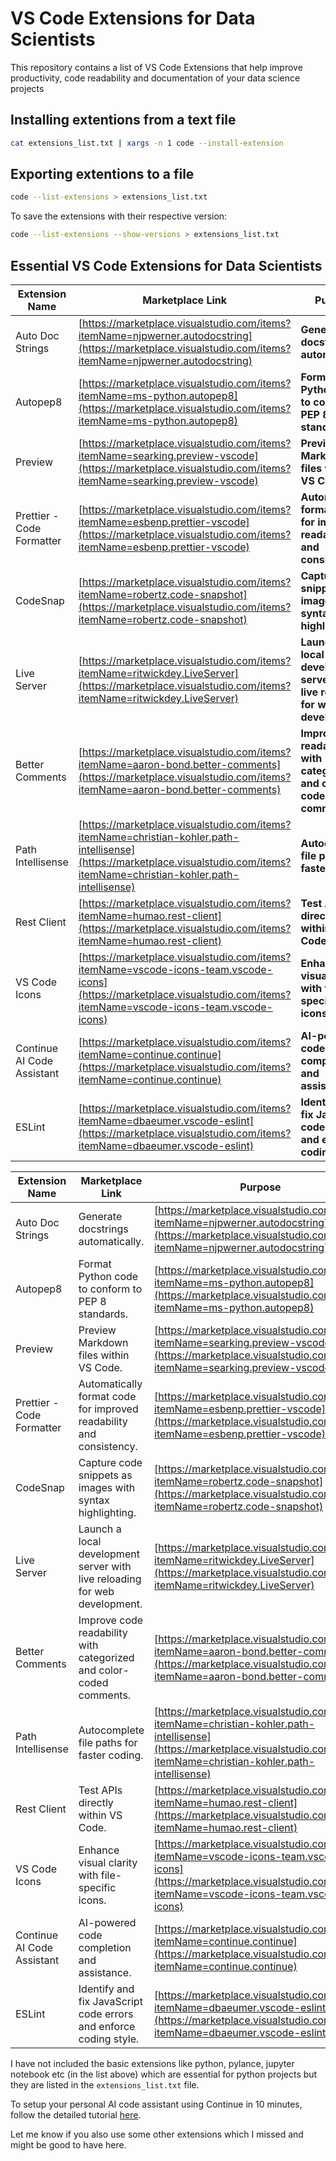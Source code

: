 # VS Code Extensions for Data Scientists

This repository contains a list of VS Code Extensions that help improve productivity, code readability and documentation of your data science projects

## Installing extentions from a text file

```bash
cat extensions_list.txt | xargs -n 1 code --install-extension
```

## Exporting extentions to a file

```bash
code --list-extensions > extensions_list.txt
```

To save the extensions with their respective version:
```bash
code --list-extensions --show-versions > extensions_list.txt
```

## Essential VS Code Extensions for Data Scientists

| Extension Name | Marketplace Link | Purpose |
| -------------- | ------------------ | ------- |
| Auto Doc Strings | [https://marketplace.visualstudio.com/items?itemName=njpwerner.autodocstring](https://marketplace.visualstudio.com/items?itemName=njpwerner.autodocstring) | **Generate docstrings automatically.** |
| Autopep8 | [https://marketplace.visualstudio.com/items?itemName=ms-python.autopep8](https://marketplace.visualstudio.com/items?itemName=ms-python.autopep8) | **Format Python code to conform to PEP 8 standards.** |
| Preview | [https://marketplace.visualstudio.com/items?itemName=searking.preview-vscode](https://marketplace.visualstudio.com/items?itemName=searking.preview-vscode) | **Preview Markdown files within VS Code.** |
| Prettier - Code Formatter | [https://marketplace.visualstudio.com/items?itemName=esbenp.prettier-vscode](https://marketplace.visualstudio.com/items?itemName=esbenp.prettier-vscode) | **Automatically format code for improved readability and consistency.** |
| CodeSnap | [https://marketplace.visualstudio.com/items?itemName=robertz.code-snapshot](https://marketplace.visualstudio.com/items?itemName=robertz.code-snapshot) | **Capture code snippets as images with syntax highlighting.** |
| Live Server | [https://marketplace.visualstudio.com/items?itemName=ritwickdey.LiveServer](https://marketplace.visualstudio.com/items?itemName=ritwickdey.LiveServer) | **Launch a local development server with live reloading for web development.** |
| Better Comments | [https://marketplace.visualstudio.com/items?itemName=aaron-bond.better-comments](https://marketplace.visualstudio.com/items?itemName=aaron-bond.better-comments) | **Improve code readability with categorized and color-coded comments.** |
| Path Intellisense | [https://marketplace.visualstudio.com/items?itemName=christian-kohler.path-intellisense](https://marketplace.visualstudio.com/items?itemName=christian-kohler.path-intellisense) | **Autocomplete file paths for faster coding.** |
| Rest Client | [https://marketplace.visualstudio.com/items?itemName=humao.rest-client](https://marketplace.visualstudio.com/items?itemName=humao.rest-client) | **Test APIs directly within VS Code.** |
| VS Code Icons | [https://marketplace.visualstudio.com/items?itemName=vscode-icons-team.vscode-icons](https://marketplace.visualstudio.com/items?itemName=vscode-icons-team.vscode-icons) | **Enhance visual clarity with file-specific icons.** |
| Continue AI Code Assistant | [https://marketplace.visualstudio.com/items?itemName=continue.continue](https://marketplace.visualstudio.com/items?itemName=continue.continue) | **AI-powered code completion and assistance.** |
| ESLint | [https://marketplace.visualstudio.com/items?itemName=dbaeumer.vscode-eslint](https://marketplace.visualstudio.com/items?itemName=dbaeumer.vscode-eslint) | **Identify and fix JavaScript code errors and enforce coding style.** |



| Extension Name | Marketplace Link | Purpose |
|---|---|---|
| Auto Doc Strings | Generate docstrings automatically. | [https://marketplace.visualstudio.com/items?itemName=njpwerner.autodocstring](https://marketplace.visualstudio.com/items?itemName=njpwerner.autodocstring) |
| Autopep8 | Format Python code to conform to PEP 8 standards. | [https://marketplace.visualstudio.com/items?itemName=ms-python.autopep8](https://marketplace.visualstudio.com/items?itemName=ms-python.autopep8) |
| Preview | Preview Markdown files within VS Code. | [https://marketplace.visualstudio.com/items?itemName=searking.preview-vscode](https://marketplace.visualstudio.com/items?itemName=searking.preview-vscode) |
| Prettier - Code Formatter | Automatically format code for improved readability and consistency. | [https://marketplace.visualstudio.com/items?itemName=esbenp.prettier-vscode](https://marketplace.visualstudio.com/items?itemName=esbenp.prettier-vscode) |
| CodeSnap | Capture code snippets as images with syntax highlighting. | [https://marketplace.visualstudio.com/items?itemName=robertz.code-snapshot](https://marketplace.visualstudio.com/items?itemName=robertz.code-snapshot) |
| Live Server | Launch a local development server with live reloading for web development. | [https://marketplace.visualstudio.com/items?itemName=ritwickdey.LiveServer](https://marketplace.visualstudio.com/items?itemName=ritwickdey.LiveServer) |
| Better Comments | Improve code readability with categorized and color-coded comments. | [https://marketplace.visualstudio.com/items?itemName=aaron-bond.better-comments](https://marketplace.visualstudio.com/items?itemName=aaron-bond.better-comments) |
| Path Intellisense | Autocomplete file paths for faster coding. | [https://marketplace.visualstudio.com/items?itemName=christian-kohler.path-intellisense](https://marketplace.visualstudio.com/items?itemName=christian-kohler.path-intellisense) |
| Rest Client | Test APIs directly within VS Code. | [https://marketplace.visualstudio.com/items?itemName=humao.rest-client](https://marketplace.visualstudio.com/items?itemName=humao.rest-client) |
| VS Code Icons | Enhance visual clarity with file-specific icons. | [https://marketplace.visualstudio.com/items?itemName=vscode-icons-team.vscode-icons](https://marketplace.visualstudio.com/items?itemName=vscode-icons-team.vscode-icons) |
| Continue AI Code Assistant | AI-powered code completion and assistance. | [https://marketplace.visualstudio.com/items?itemName=continue.continue](https://marketplace.visualstudio.com/items?itemName=continue.continue) |
| ESLint | Identify and fix JavaScript code errors and enforce coding style. | [https://marketplace.visualstudio.com/items?itemName=dbaeumer.vscode-eslint](https://marketplace.visualstudio.com/items?itemName=dbaeumer.vscode-eslint) |

I have not included the basic extensions like python, pylance, jupyter notebook etc (in the list above) which are essential for python projects but they are listed in the `extensions_list.txt` file.

To setup your personal AI code assistant using Continue in 10 minutes, follow the detailed tutorial [here](https://github.com/kraken24/smartypy).

Let me know if you also use some other extensions which I missed and might be good to have here.
